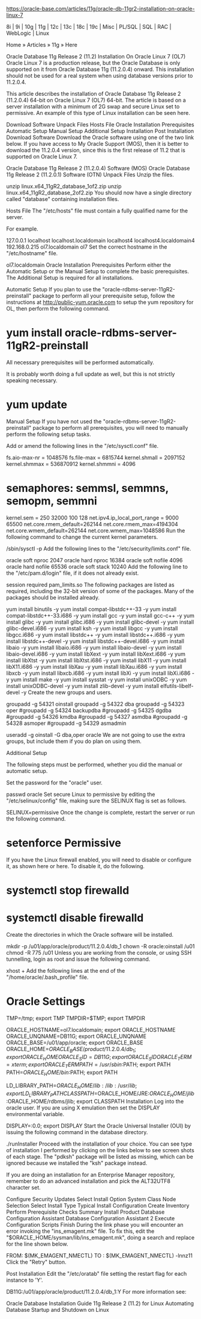 
https://oracle-base.com/articles/11g/oracle-db-11gr2-installation-on-oracle-linux-7

 
    
8i | 9i | 10g | 11g | 12c | 13c | 18c | 19c | Misc | PL/SQL | SQL | RAC | WebLogic | Linux

Home » Articles » 11g » Here

Oracle Database 11g Release 2 (11.2) Installation On Oracle Linux 7 (OL7)
Oracle Linux 7 is a production release, but the Oracle Database is only supported on it from Oracle Database 11g (11.2.0.4) onward. This installation should not be used for a real system when using database versions prior to 11.2.0.4.

This article describes the installation of Oracle Database 11g Release 2 (11.2.0.4) 64-bit on Oracle Linux 7 (OL7) 64-bit. The article is based on a server installation with a minimum of 2G swap and secure Linux set to permissive. An example of this type of Linux installation can be seen here.

Download Software
Unpack Files
Hosts File
Oracle Installation Prerequisites
Automatic Setup
Manual Setup
Additional Setup
Installation
Post Installation
Download Software
Download the Oracle software using one of the two link below. If you have access to My Oracle Support (MOS), then it is better to download the 11.2.0.4 version, since this is the first release of 11.2 that is supported on Oracle Linux 7.

Oracle Database 11g Release 2 (11.2.0.4) Software (MOS)
Oracle Database 11g Release 2 (11.2.0.1) Software (OTN)
Unpack Files
Unzip the files.

unzip linux.x64_11gR2_database_1of2.zip
unzip linux.x64_11gR2_database_2of2.zip
You should now have a single directory called "database" containing installation files.

Hosts File
The "/etc/hosts" file must contain a fully qualified name for the server.

<IP-address>  <fully-qualified-machine-name>  <machine-name>
For example.

127.0.0.1       localhost localhost.localdomain localhost4 localhost4.localdomain4
192.168.0.215   ol7.localdomain  ol7
Set the correct hostname in the "/etc/hostname" file.

ol7.localdomain
Oracle Installation Prerequisites
Perform either the Automatic Setup or the Manual Setup to complete the basic prerequisites. The Additional Setup is required for all installations.

Automatic Setup
If you plan to use the "oracle-rdbms-server-11gR2-preinstall" package to perform all your prerequisite setup, follow the instructions at http://public-yum.oracle.com to setup the yum repository for OL, then perform the following command.

# yum install oracle-rdbms-server-11gR2-preinstall
All necessary prerequisites will be performed automatically.

It is probably worth doing a full update as well, but this is not strictly speaking necessary.

# yum update
Manual Setup
If you have not used the "oracle-rdbms-server-11gR2-preinstall" package to perform all prerequisites, you will need to manually perform the following setup tasks.

Add or amend the following lines in the "/etc/sysctl.conf" file.

fs.aio-max-nr = 1048576
fs.file-max = 6815744
kernel.shmall = 2097152
kernel.shmmax = 536870912
kernel.shmmni = 4096
# semaphores: semmsl, semmns, semopm, semmni
kernel.sem = 250 32000 100 128
net.ipv4.ip_local_port_range = 9000 65500
net.core.rmem_default=262144
net.core.rmem_max=4194304
net.core.wmem_default=262144
net.core.wmem_max=1048586
Run the following command to change the current kernel parameters.

/sbin/sysctl -p
Add the following lines to the "/etc/security/limits.conf" file.

oracle              soft    nproc   2047
oracle              hard    nproc   16384
oracle              soft    nofile  4096
oracle              hard    nofile  65536
oracle              soft    stack   10240
Add the following line to the "/etc/pam.d/login" file, if it does not already exist.

session    required     pam_limits.so
The following packages are listed as required, including the 32-bit version of some of the packages. Many of the packages should be installed already.

yum install binutils -y
yum install compat-libstdc++-33 -y
yum install compat-libstdc++-33.i686 -y
yum install gcc -y
yum install gcc-c++ -y
yum install glibc -y
yum install glibc.i686 -y
yum install glibc-devel -y
yum install glibc-devel.i686 -y
yum install ksh -y
yum install libgcc -y
yum install libgcc.i686 -y
yum install libstdc++ -y
yum install libstdc++.i686 -y
yum install libstdc++-devel -y
yum install libstdc++-devel.i686 -y
yum install libaio -y
yum install libaio.i686 -y
yum install libaio-devel -y
yum install libaio-devel.i686 -y
yum install libXext -y
yum install libXext.i686 -y
yum install libXtst -y
yum install libXtst.i686 -y
yum install libX11 -y
yum install libX11.i686 -y
yum install libXau -y
yum install libXau.i686 -y
yum install libxcb -y
yum install libxcb.i686 -y
yum install libXi -y
yum install libXi.i686 -y
yum install make -y
yum install sysstat -y
yum install unixODBC -y
yum install unixODBC-devel -y
yum install zlib-devel -y
yum install elfutils-libelf-devel -y
Create the new groups and users.

groupadd -g 54321 oinstall
groupadd -g 54322 dba
groupadd -g 54323 oper
#groupadd -g 54324 backupdba
#groupadd -g 54325 dgdba
#groupadd -g 54326 kmdba
#groupadd -g 54327 asmdba
#groupadd -g 54328 asmoper
#groupadd -g 54329 asmadmin

useradd -g oinstall -G dba,oper oracle
 We are not going to use the extra groups, but include them if you do plan on using them.

Additional Setup

 
The following steps must be performed, whether you did the manual or automatic setup.

Set the password for the "oracle" user.

passwd oracle
Set secure Linux to permissive by editing the "/etc/selinux/config" file, making sure the SELINUX flag is set as follows.

SELINUX=permissive
Once the change is complete, restart the server or run the following command.

# setenforce Permissive
If you have the Linux firewall enabled, you will need to disable or configure it, as shown here or here. To disable it, do the following.

# systemctl stop firewalld
# systemctl disable firewalld
Create the directories in which the Oracle software will be installed.

mkdir -p /u01/app/oracle/product/11.2.0.4/db_1
chown -R oracle:oinstall /u01
chmod -R 775 /u01
Unless you are working from the console, or using SSH tunnelling, login as root and issue the following command.

xhost +<machine-name>
Add the following lines at the end of the "/home/oracle/.bash_profile" file.

# Oracle Settings
TMP=/tmp; export TMP
TMPDIR=$TMP; export TMPDIR

ORACLE_HOSTNAME=ol7.localdomain; export ORACLE_HOSTNAME
ORACLE_UNQNAME=DB11G; export ORACLE_UNQNAME
ORACLE_BASE=/u01/app/oracle; export ORACLE_BASE
ORACLE_HOME=$ORACLE_BASE/product/11.2.0.4/db_1; export ORACLE_HOME
ORACLE_SID=DB11G; export ORACLE_SID
ORACLE_TERM=xterm; export ORACLE_TERM
PATH=/usr/sbin:$PATH; export PATH
PATH=$ORACLE_HOME/bin:$PATH; export PATH

LD_LIBRARY_PATH=$ORACLE_HOME/lib:/lib:/usr/lib; export LD_LIBRARY_PATH
CLASSPATH=$ORACLE_HOME/JRE:$ORACLE_HOME/jlib:$ORACLE_HOME/rdbms/jlib; export CLASSPATH
Installation
Log into the oracle user. If you are using X emulation then set the DISPLAY environmental variable.

DISPLAY=<machine-name>:0.0; export DISPLAY
Start the Oracle Universal Installer (OUI) by issuing the following command in the database directory.

./runInstaller
Proceed with the installation of your choice. You can see type of installation I performed by clicking on the links below to see screen shots of each stage. The "pdksh" package will be listed as missing, which can be ignored because we installed the "ksh" package instead.

 If you are doing an installation for an Enterprise Manager repository, remember to do an advanced installation and pick the ALT32UTF8 character set.

Configure Security Updates
Select Install Option
System Class
Node Selection
Select Install Type
Typical Install Configuration
Create Inventory
Perform Prerequisite Checks
Summary
Install Product
Database Configuration Assistant
Database Configuration Assistant 2
Execute Configuration Scripts
Finish
During the link phase you will encounter an error invoking the "ins_emagent.mk" file. To fix this, edit the "$ORACLE_HOME/sysman/lib/ins_emagent.mk", doing a search and replace for the line shown below.

FROM:
$(MK_EMAGENT_NMECTL)
TO  :
$(MK_EMAGENT_NMECTL) -lnnz11
Click the "Retry" button.

Post Installation
Edit the "/etc/oratab" file setting the restart flag for each instance to 'Y'.

DB11G:/u01/app/oracle/product/11.2.0.4/db_1:Y
For more information see:

Oracle Database Installation Guide 11g Release 2 (11.2) for Linux
Automating Database Startup and Shutdown on Linux

